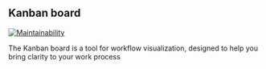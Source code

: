 ## Kanban board

[![Maintainability](https://api.codeclimate.com/v1/badges/fdcd11472f82278c1db9/maintainability)](https://codeclimate.com/github/Difuster/kanban-board/maintainability)

The Kanban board is a tool for workflow visualization, designed to help you bring clarity to your work process
